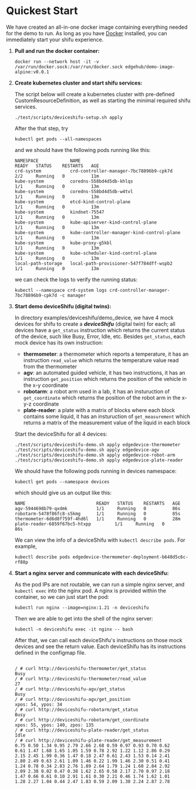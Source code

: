 # Quickest Start
We have created an all-in-one docker image containing everything needed for the demo to run. 
As long as you have [Docker](https://docs.docker.com/get-docker/) installed, you can immediately start your shifu experience.

1. **Pull and run the docker container:**

    ```
    docker run --network host -it -v /var/run/docker.sock:/var/run/docker.sock edgehub/demo-image-alpine:v0.0.1
    ```

2. **Create kubernetes cluster and start shifu services:**
    
    The script below will create a kubernetes cluster with pre-defined CustomResourceDefinition, as well as starting the minimal required shifu services.
    ```
    ./test/scripts/deviceshifu-setup.sh apply
    ```
    After the that step, try 
    ```
    kubectl get pods --all-namespaces
    ```

    and we should have the following pods running like this:
    ```
    NAMESPACE            NAME                                         READY   STATUS    RESTARTS   AGE
    crd-system           crd-controller-manager-7bc78896b9-cpk7d      2/2     Running   0          11m
    kube-system          coredns-558bd4d5db-khlqs                     1/1     Running   0          13m
    kube-system          coredns-558bd4d5db-w4tvl                     1/1     Running   0          13m
    kube-system          etcd-kind-control-plane                      1/1     Running   0          13m
    kube-system          kindnet-75547                                1/1     Running   0          13m
    kube-system          kube-apiserver-kind-control-plane            1/1     Running   0          13m
    kube-system          kube-controller-manager-kind-control-plane   1/1     Running   0          13m
    kube-system          kube-proxy-g5kbl                             1/1     Running   0          13m
    kube-system          kube-scheduler-kind-control-plane            1/1     Running   0          13m
    local-path-storage   local-path-provisioner-547f784dff-wspb2      1/1     Running   0          13m
    ```
    we can check the logs to verify the running status:
    ```
    kubectl --namespace crd-system logs crd-controller-manager-7bc78896b9-cpk7d -c manager
    ```

3. **Start demo deviceShifu (digital twins):**
    
    In directory examples/deviceshifu/demo_device, we have 4 mock devices for shifu to create a ***deviceShifu*** (digital twin) for each; all devices have a `get_status` instruction which returns the current status of the device, such like Busy, Error, Idle, etc.
    Besides `get_status`, each mock device has its own instruction:
    * **thermometer**: a thermometer which reports a temperature, it has an instruction `read_value` which returns the temperature value read from the thermometer
    * **agv**: an automated guided vehicle, it has two instructions, it has an instruction `get_position` which returns the position of the vehicle in the x-y coordinate
    * **robotarm**: a robot arm used in a lab, it has an insturuction of `get_coordinate` which returns the position of the robot arm in the x-y-z coordinate
    * **plate-reader**: a plate with a matrix of blocks where each block contains some liquid, it has an insturuction of `get_measurement` which returns a matrix of the measurement value of the liquid in each block

    Start the deviceShifu for all 4 devices:
    ```
    ./test/scripts/deviceshifu-demo.sh apply edgedevice-thermometer
    ./test/scripts/deviceshifu-demo.sh apply edgedevice-agv
    ./test/scripts/deviceshifu-demo.sh apply edgedevice-robot-arm
    ./test/scripts/deviceshifu-demo.sh apply edgedevice-plate-reader
    ```
    We should have the following pods running in devices namespace:
    ```
    kubectl get pods --namespace devices
    ```
    which should give us an output like this:
    ```
    NAME                           READY   STATUS    RESTARTS   AGE
    agv-5944698b79-qxdmk           1/1     Running   0          86s
    robotarm-5478f86fc8-s5kmg      1/1     Running   0          85s
    thermometer-6d6d8f759f-4hd6l   1/1     Running   0          28m
    plate-reader-6859f67bc5-htxpp         1/1     Running   0          86s
    ```
    We can view the info of a deviceShifu with `kubectl describe pods`. For example,
    ```
    kubectl describe pods edgedevice-thermometer-deployment-b648d5c6c-rf88p
    ```
4. **Start a nginx server and communicate with each deviceShifu:**
    
    As the pod IPs are not routable, we can run a simple nginx server, and `kubectl exec` into the nginx pod. 
    A nginx is provided within the container, so we can just start the pod:
    ```
    kubectl run nginx --image=nginx:1.21 -n deviceshifu
    ```
    Then we are able to get into the shell of the nginx server:
    ```
    kubectl -n deviceshifu exec -it nginx -- bash
    ```
    After that, we can call each deviceShifu's instructions on those mock devices and see the return value.
    Each deviceShifu has its instructions defined in the configmap file.
    ```

    / # curl http://deviceshifu-thermometer/get_status
    Busy
    / # curl http://deviceshifu-thermometer/read_value
    27
    / # curl http://deviceshifu-agv/get_status
    Busy
    / # curl http://deviceshifu-agv/get_position
    xpos: 54, ypos: 34
    / # curl http://deviceshifu-robotarm/get_status
    Busy
    / # curl http://deviceshifu-robotarm/get_coordinate
    xpos: 55, ypos: 140, zpos: 135
    / # curl http://deviceshifu-plate-reader/get_status
    Idle
    / # curl http://deviceshifu-plate-reader/get_measurement
    0.75 0.50 1.34 0.95 2.79 2.66 2.68 0.59 0.97 0.93 0.70 0.62 
    0.61 1.47 1.68 1.65 1.05 1.59 0.78 2.92 1.22 1.12 2.86 0.29 
    2.15 2.45 1.99 0.36 1.47 0.18 2.47 0.61 2.43 1.53 0.14 2.41 
    2.80 2.49 0.63 2.61 1.09 1.46 0.22 1.99 1.46 2.30 0.51 0.41 
    1.24 0.78 0.34 2.83 2.76 1.89 2.64 1.79 1.24 1.68 2.84 2.92 
    2.09 2.38 0.02 0.47 0.38 1.62 2.65 0.58 2.17 2.70 0.97 2.18 
    1.47 0.66 0.61 0.10 2.91 1.61 0.30 2.21 0.46 1.74 1.62 1.01 
    1.28 2.27 1.04 0.44 2.47 1.83 0.59 2.09 1.30 2.24 2.87 2.78 
    ```
